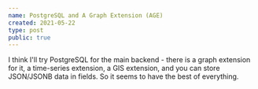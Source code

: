 ```yaml
---
name: PostgreSQL and A Graph Extension (AGE)
created: 2021-05-22
type: post
public: true
---
```


I think I'll try PostgreSQL for the main backend - there is a graph extension for it, a time-series extension, a GIS extension, and you can store JSON/JSONB data in fields. So it seems to have the best of everything.
